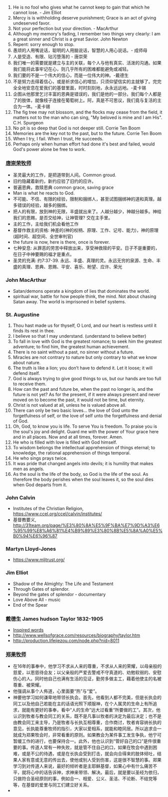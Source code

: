 1. He is no fool who gives what he cannot keep to gain that which he cannot lose. - Jim Elliot
1. Mercy is is withholding deserve punishment; Grace is an act of giving undeserved favor.
1. Not your perfection but your direction. - MacArthur
1. Although my memory's fading, I remember two things very clearly: I am a great sinner and Christ is a great Savior. John Newton
1. Repent: sorry enough to stop.
1. 愚顽的人用嘴说话，聪明的人用脑说话，智慧的人用心说话。- 成师母
1. 人是受造、有限、玷污堕落的 - 唐崇荣
1. 我们唯一的需要就是建立与主的关联，每个人与他有真实、活泼的沟通。如果我们能将此事牢记在心，则几乎所有的困难都能避免或减轻。
1. 我们要的不是一个伟大的信心，而是一位伟大的神。-戴德生
1. 不是努力去得着信心，或是祈求信心的增加，只须仰望信实的主就够了。完完全全地安息在爱我们的基督里面，时时刻刻地，永永远远地。-麦卡锡
1. 企图从他那里乞讨丰富的恩典是错误的，我们是他的一部分。我们每个人都是了的肢体，就像枝子连接在葡萄树上。阿，真是不可思议，我们竟与复活的主合为一体。-麦卡锡
1. The fig tree may not blossom, and the flocks may cease from the field, it matters not to the man who can sing, "My beloved is mine and I am His". C.H. Spurgeon
1. No pit is so deep that God is not deeper still. Corrie Ten Boom
1. Memories are the key not to the past, but to the future. Corrie Ten Boom
1. When I try, I fail. When I trust, He succeeds.
1. Perhaps only when human effort had done it's best and failed, would God's power alone be free to work.

### [唐崇荣牧师](tang.md)
* 圣灵最大的工作，是把道带到人间。Common groud.
* 旧约隐藏着新约，新约应验了旧约的应许。
* 普遍恩典，救赎恩典 common grace, saving grace
* Man is what he reacts to God.
* 不可能、不信、有限的经验，限制和捆绑人，甚至试图捆绑神的道和真理。越多错误的经验，越多的捆绑。
* 把人的有限，放到神的无限，丰盛就出来了。人越分越少，神越分越多。神给我们的恩赐，是否交给神，让神管理? 交在主手里。
* 主的工作，主给我们机会看他工作
* 基督作救主的资格: 神差的(神的权柄、原理、工作、记号、能力)，神的原理(超时间、超空间、全世审判官)
* the future is now, here is there, once is forever.
* 七种安息: 从罪恶的劳苦中释放出来，享受神救赎的平安。日子不是重要的，在日子中神要赐的福才是重点。
* 圣灵的充满: 约7:37-39. 永远、丰盛、真理的灵。永远无穷的泉源、生命、丰盛的真理、恩典、恩赐、平安、喜乐、盼望、应许、荣光

### John MacArthur
* Satan/demons operate a kingdom of lies that dominates the world.
* spiritual war, battle for how people think, the mind. Not about chasing Satan away. The world is imprisoned in belief systems.

### St. Augustine
1. Thou hast made us for thyself, O Lord, and our heart is restless until it finds its rest in thee.
1. I believe so that I may understand. (understand to believe better)
1. To fall in love with God is the greatest romance; to seek him the greatest adventure; to find him, the greatest human achievement.
1. There is no saint without a past, no sinner without a future.
1. Miracles are not contrary to nature but only contrary to what we know about nature.
1. The truth is like a lion; you don’t have to defend it. Let it loose; it will defend itself.
1. God is always trying to give good things to us, but our hands are too full to receive them.
1. How can the past and future be, when the past no longer is, and the future is not yet? As for the present, if it were always present and never moved on to become the past, it would not be time, but eternity.
1. Christ is not valued at all, unless he is valued above all.
1. There can only be two basic loves... the love of God unto the forgetfulness of self, or the love of self unto the forgetfulness and denial of God.
1. Oh, God, to know you is life. To serve You is freedom. To praise you is the soul's joy and delight. Guard me with the power of Your grace here and in all places. Now and at all times, forever. Amen.
1. He who is filled with love is filled with God himself.
1. To wisdom belongs the intellectual apprehension of things eternal; to knowledge, the rational apprehension of things temporal.
1. He who sings prays twice.
1. It was pride that changed angels into devils; it is humility that makes men as angels.
1. As the soul is the life of the body, so God is the life of the soul. As therefore the body perishes when the soul leaves it, so the soul dies when God departs from it.


### John Calvin
* Institutes of the Christian Religion, https://www.ccel.org/ccel/calvin/institutes/
* 基督教要义, http://31team.org/page/%E3%80%8A%E5%9F%BA%E7%9D%A3%E6%95%99%E8%A6%81%E4%B9%89%E3%80%8B%E5%8A%A0%E5%B0%94%E6%96%87

### Martyn Lloyd-Jones
* https://www.mljtrust.org/


### Jim Elliot
* Shadow of the Almighty: The Life and Testament
* Through Gates of splendor.
* Beyond the gates of splendor - documentary
* Love Above All - music
* End of the Spear

### 戴德生 James hudson Taylor 1832-1905
* [Inspired words](taylor.md)
* http://www.wellsofgrace.com/resources/biography/taylor.htm
* http://production.lifejiezou.com/node.php?nid=8011

### [郑果牧师](http://bdcconline.net/zh-hans/stories/zheng-guo)
* 在16年的事奉中，他学习不求从人来的尊重，不求从人来的荣耀，以母亲般的慈爱，以恩慈待会友；以父亲般的严爱去警戒不守真道的、劝勉软弱的、安慰伤心的人。同时他自己也满有生活的见证，勤劳多做主工，藉着他使主的名被尊重、被荣耀。
* 他强调从事个人佈道，心里面要“热”与“爱”。
* 神要他学习如何谦卑地带领长执会。首先，他看到人都不完美，但是长执会的同工以及他自己若能在主的话语光照下顺服神，在个人属灵的生命上有所追求，就能有更好的事奉，看中“人的生命”远大过看重“所要做的工”。其次，他认识到牧者与教会同工的关系，既不是凡事以牧者的决定为最后决定；也不是由教会同工来主导，乃是牧者与长执互相尊重，合作商讨，牧者肯容纳长执的意见，长执能尊重牧师的指引，大家以爱相系，就能和睦同居。所以追求合一就成为郑果牧会时，非常看重的原则。如果教会为某件事工发生争执，他宁可暂缓工作的进行，也要保持合一。此外，他也认识到“管好自己的口”是件很重要的事。传道人常有一种失败，就是管不住自己的口，如果在牧会中遇到困难，或是不公的待遇，或是在长执会受到打击，就会向合得来的肢体倾吐，结果人家有意或无意的传出去，使他或别人受到伤害，这是很不智慧的事。郑果学习到对传道人来说，最好的倾听者是主耶稣基督，如果心中有什么痛苦不平，就将心中的话告诉神，求神来带领、解决。最后，就是要以圣经为依归，只做符合圣经原则的事，例如合一、相爱、公义、圣洁、不论断、不结党等等，在基督的爱里与同工们建立好关系。
* 
